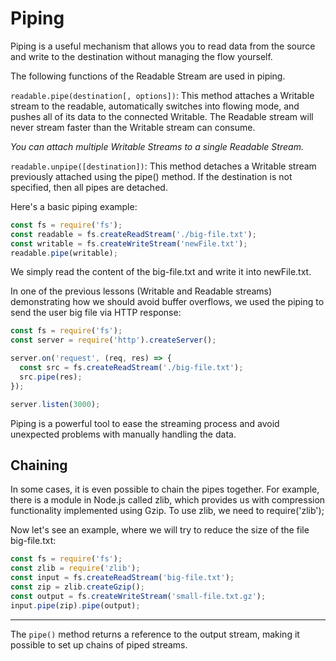 # Piping

Piping is a useful mechanism that allows you to read data from the source and write to the destination without managing the flow yourself.

The following functions of the Readable Stream are used in piping.

`readable.pipe(destination[, options])`: This method attaches a Writable stream to the readable, automatically switches into flowing mode, and pushes all of its data to the connected Writable. The Readable stream will never stream faster than the Writable stream can consume.

*You can attach multiple Writable Streams to a single Readable Stream.*

`readable.unpipe([destination])`: This method detaches a Writable stream previously attached using the pipe() method. If the destination is not specified, then all pipes are detached.

Here's a basic piping example:

```js
const fs = require('fs');
const readable = fs.createReadStream('./big-file.txt');
const writable = fs.createWriteStream('newFile.txt');
readable.pipe(writable);
```

We simply read the content of the big-file.txt and write it into newFile.txt.

In one of the previous lessons (Writable and Readable streams) demonstrating how we should avoid buffer overflows, we used the piping to send the user big file via HTTP response:

```js
const fs = require('fs');
const server = require('http').createServer();

server.on('request', (req, res) => {
  const src = fs.createReadStream('./big-file.txt');
  src.pipe(res);
});

server.listen(3000);
```

Piping is a powerful tool to ease the streaming process and avoid unexpected problems with manually handling the data.

## Chaining

In some cases, it is even possible to chain the pipes together. For example, there is a module in Node.js called zlib, which provides us with compression functionality implemented using Gzip. To use zlib, we need to require('zlib');

Now let's see an example, where we will try to reduce the size of the file big-file.txt:

```js
const fs = require('fs');
const zlib = require('zlib');
const input = fs.createReadStream('big-file.txt');
const zip = zlib.createGzip();
const output = fs.createWriteStream('small-file.txt.gz');
input.pipe(zip).pipe(output);
```

---

The `pipe()` method returns a reference to the output stream, making it possible to set up chains of piped streams.
